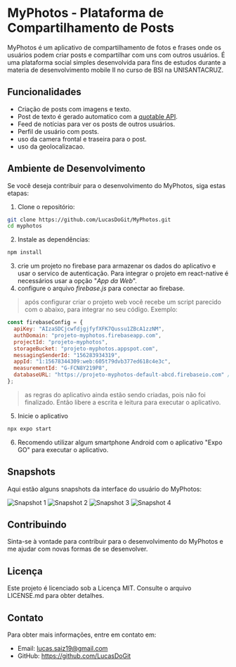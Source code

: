 # MyPhotos - Plataforma de Compartilhamento de Posts

MyPhotos é um aplicativo de compartilhamento de fotos e frases onde os usuários podem criar posts e compartilhar com uns com outros usuários. É uma plataforma social simples desenvolvida para fins de estudos durante a materia de desenvolvimento mobile II no curso de BSI na UNISANTACRUZ.

## Funcionalidades

- Criação de posts com imagens e texto.
- Post de texto é gerado automatico com a [quotable API](https://github.com/lukePeavey/quotable).
- Feed de notícias para ver os posts de outros usuários.
- Perfil de usuário com posts.
- uso da camera frontal e traseira para o post.
- uso da geolocalizacao.

## Ambiente de Desenvolvimento

Se você deseja contribuir para o desenvolvimento do MyPhotos, siga estas etapas:

1. Clone o repositório: 
```bash
git clone https://github.com/LucasDoGit/MyPhotos.git
cd myphotos
```
2. Instale as dependências: 
```bash
npm install
```
3. crie um projeto no firebase para armazenar os dados do aplicativo e usar o servico de autenticação. Para integrar o projeto em react-native é necessários usar a opção "*App da Web*".
4. configure o arquivo *firebase.js* para conectar ao firebase.
> após configurar criar o projeto web você recebe um script parecido com o abaixo, para integrar no seu código. Exemplo:
```javascript
const firebaseConfig = {
  apiKey: "AIzaSDCjcwfdjgjfyfXFK7Qussu1ZBcA1zzNM",
  authDomain: "projeto-myphotos.firebaseapp.com",
  projectId: "projeto-myphotos",
  storageBucket: "projeto-myphotos.appspot.com",
  messagingSenderId: "156283934319",
  appId: "1:15678344309:web:605t79dvb377ed618c4e3c",
  measurementId: "G-FCN8Y219P8",
  databaseURL: "https://projeto-myphotos-default-abcd.firebaseio.com" // url do RealTimeDatabase
};
```
> as regras do aplicativo ainda estão sendo criadas, pois não foi finalizado. Então libere a escrita e leitura para executar o aplicativo.
5. Inicie o aplicativo
```bash
npx expo start
```
6. Recomendo utilizar algum smartphone Android com o aplicativo "Expo GO" para executar o aplicativo.

## Snapshots

Aqui estão alguns snapshots da interface do usuário do MyPhotos:

![Snapshot 1](./assets/snapshot1.jpeg) ![Snapshot 2](./assets/snapshot2.jpeg)
![Snapshot 3](./assets/snapshot3.jpeg) ![Snapshot 4](./assets/snapshot4.jpeg)

## Contribuindo

Sinta-se à vontade para contribuir para o desenvolvimento do MyPhotos e me ajudar com novas formas de se desenvolver.

## Licença

Este projeto é licenciado sob a Licença MIT. Consulte o arquivo LICENSE.md para obter detalhes.

## Contato

Para obter mais informações, entre em contato em:

- Email: lucas.saiz19@gmail.com
- GitHub: https://github.com/LucasDoGit

